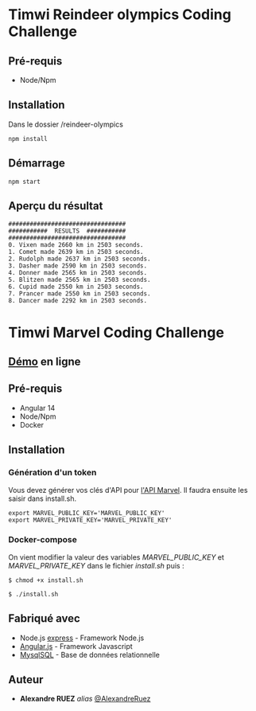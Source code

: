 # Timwi Reindeer olympics Coding Challenge 

## Pré-requis

- Node/Npm

## Installation

Dans le dossier /reindeer-olympics

```shell
npm install
```

## Démarrage

```shell
npm start
```

## Aperçu du résultat

```shell
#################################
###########  RESULTS  ###########
#################################
0. Vixen made 2660 km in 2503 seconds.
1. Comet made 2639 km in 2503 seconds.
2. Rudolph made 2637 km in 2503 seconds.
3. Dasher made 2590 km in 2503 seconds.
4. Donner made 2565 km in 2503 seconds.
5. Blitzen made 2565 km in 2503 seconds.
6. Cupid made 2550 km in 2503 seconds.
7. Prancer made 2550 km in 2503 seconds.
8. Dancer made 2292 km in 2503 seconds.
```


# Timwi Marvel Coding Challenge 

## [Démo](http://146.59.153.148:4200/) en ligne

## Pré-requis

- Angular 14
- Node/Npm
- Docker

## Installation

### Génération d'un token

Vous devez générer vos clés d'API pour [l'API Marvel](https://developer.marvel.com/documentation/getting_started). Il faudra ensuite les saisir dans install.sh.

```shell
export MARVEL_PUBLIC_KEY='MARVEL_PUBLIC_KEY'
export MARVEL_PRIVATE_KEY='MARVEL_PRIVATE_KEY'
```

### Docker-compose

On vient modifier la valeur des variables *MARVEL_PUBLIC_KEY* et *MARVEL_PRIVATE_KEY* dans le fichier *install.sh* puis : 

```shell
$ chmod +x install.sh
```

```shell
$ ./install.sh
```

## Fabriqué avec

* Node.js [express](https://expressjs.com/) - Framework Node.js
* [Angular.js](https://angular.io/) - Framework Javascript
* [MysqlSQL](https://www.mysql.com/) - Base de données relationnelle

## Auteur

* **Alexandre RUEZ** _alias_ [@AlexandreRuez](https://github.com/AlexandreRuez)